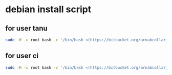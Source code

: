 # debian install script

## for user tanu 

```bash
sudo -H -u root bash -c '/bin/bash <(https://bitbucket.org/arnabcollarjobs/cloudscript/raw/da65140d66ae41db5991843a67abbc6d4fdc614e/ansiblecloudinit-tanu.sh)'
```

## for user ci 

```bash
sudo -H -u root bash -c '/bin/bash <(https://bitbucket.org/arnabcollarjobs/cloudscript/raw/da65140d66ae41db5991843a67abbc6d4fdc614e/ansiblecloudinit-ciuser.sh)'
```